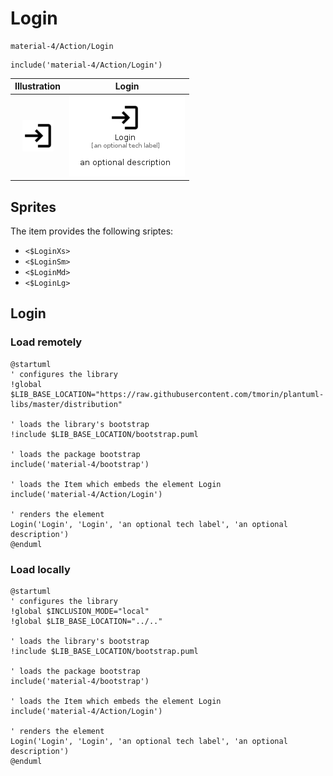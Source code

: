 # Login


```text
material-4/Action/Login
```

```text
include('material-4/Action/Login')
```



| Illustration | Login |
| :---: | :---: |
| ![illustration for Illustration](../../material-4/Action/Login.png) | ![illustration for Login](../../material-4/Action/Login.Local.png) |



## Sprites
The item provides the following sriptes:

- `<$LoginXs>`
- `<$LoginSm>`
- `<$LoginMd>`
- `<$LoginLg>`





## Login

### Load remotely
```plantuml
@startuml
' configures the library
!global $LIB_BASE_LOCATION="https://raw.githubusercontent.com/tmorin/plantuml-libs/master/distribution"

' loads the library's bootstrap
!include $LIB_BASE_LOCATION/bootstrap.puml

' loads the package bootstrap
include('material-4/bootstrap')

' loads the Item which embeds the element Login
include('material-4/Action/Login')

' renders the element
Login('Login', 'Login', 'an optional tech label', 'an optional description')
@enduml
```

### Load locally
```plantuml
@startuml
' configures the library
!global $INCLUSION_MODE="local"
!global $LIB_BASE_LOCATION="../.."

' loads the library's bootstrap
!include $LIB_BASE_LOCATION/bootstrap.puml

' loads the package bootstrap
include('material-4/bootstrap')

' loads the Item which embeds the element Login
include('material-4/Action/Login')

' renders the element
Login('Login', 'Login', 'an optional tech label', 'an optional description')
@enduml
```

